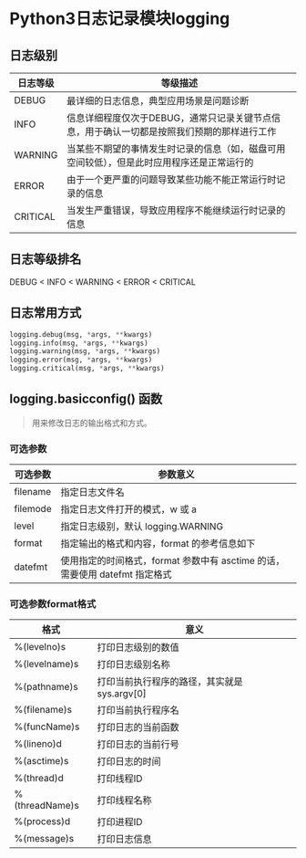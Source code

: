 ﻿# Python3日志记录模块logging

## 日志级别
|日志等级|等级描述|
|-|-|
|DEBUG|最详细的日志信息，典型应用场景是问题诊断|
|INFO|信息详细程度仅次于DEBUG，通常只记录关键节点信息，用于确认一切都是按照我们预期的那样进行工作|
|WARNING|当某些不期望的事情发生时记录的信息（如，磁盘可用空间较低），但是此时应用程序还是正常运行的|
|ERROR|由于一个更严重的问题导致某些功能不能正常运行时记录的信息|
|CRITICAL|当发生严重错误，导致应用程序不能继续运行时记录的信息|

## 日志等级排名
DEBUG < INFO < WARNING < ERROR < CRITICAL

## 日志常用方式
```python
logging.debug(msg, *args, **kwargs)
logging.info(msg, *args, **kwargs)
logging.warning(msg, *args, **kwargs)
logging.error(msg, *args, **kwargs)
logging.critical(msg, *args, **kwargs)
```

## logging.basicconfig() 函数

> 用来修改日志的输出格式和方式。

### 可选参数

|可选参数|参数意义|
|-|-|
|filename|指定日志文件名
|filemode|指定日志文件打开的模式，w 或 a|
|level|指定日志级别，默认 logging.WARNING|
|format|指定输出的格式和内容，format 的参考信息如下|
|datefmt|使用指定的时间格式，format 参数中有 asctime 的话，需要使用 datefmt 指定格式|

### 可选参数format格式
|格式|意义|
|-|-|
|%(levelno)s|打印日志级别的数值|
|%(levelname)s|打印日志级别名称|
|%(pathname)s|打印当前执行程序的路径，其实就是sys.argv[0]|
|%(filename)s|打印当前执行程序名|
|%(funcName)s|打印日志的当前函数|
|%(lineno)d|打印日志的当前行号|
|%(asctime)s|打印日志的时间|
|%(thread)d|打印线程ID|
|%(threadName)s|打印线程名称|
|%(process)d|打印进程ID|
|%(message)s|打印日志信息|

